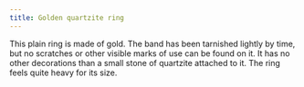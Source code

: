 ```yaml
---
title: Golden quartzite ring
---
```


This plain ring is made of gold. The band has been tarnished lightly by
time, but no scratches or other visible marks of use can be found on it.
It has no other decorations than a small stone of quartzite attached to
it. The ring feels quite heavy for its size.